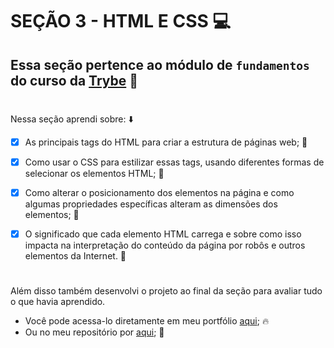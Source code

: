 # SEÇÃO 3 - HTML E CSS :computer:

## Essa seção pertence ao módulo de `fundamentos` do curso da [Trybe](https://www.betrybe.com/) :green_heart:
#

Nessa seção aprendi sobre: :arrow_down:

- [x] As principais tags do HTML para criar a estrutura de páginas web; :rocket:

- [x] Como usar o CSS para estilizar essas tags, usando diferentes formas de selecionar os elementos HTML; :rocket:

- [x] Como alterar o posicionamento dos elementos na página e como algumas propriedades específicas alteram as dimensões dos elementos;  :rocket:

- [x] O significado que cada elemento HTML carrega e sobre como isso impacta na interpretação do conteúdo da página por robôs e outros elementos da Internet. :rocket:
#

Além disso também desenvolvi o projeto ao final da seção para avaliar tudo o que havia aprendido.

- Você pode acessa-lo diretamente em meu portfólio [aqui](https://jonnoliveira.github.io/lessons-learned/); :fire:
- Ou no meu repositório por [aqui](https://github.com/jonnoliveira/Trybe-project-lessons-learned); :memo:
#
